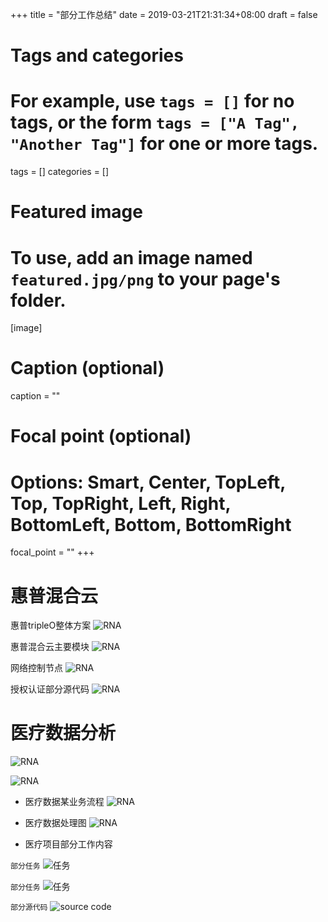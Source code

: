 +++
title = "部分工作总结"
date = 2019-03-21T21:31:34+08:00
draft = false

# Tags and categories
# For example, use `tags = []` for no tags, or the form `tags = ["A Tag", "Another Tag"]` for one or more tags.
tags = []
categories = []

# Featured image
# To use, add an image named `featured.jpg/png` to your page's folder. 
[image]
  # Caption (optional)
  caption = ""

  # Focal point (optional)
  # Options: Smart, Center, TopLeft, Top, TopRight, Left, Right, BottomLeft, Bottom, BottomRight
  focal_point = ""
+++

# 惠普混合云

惠普tripleO整体方案
![RNA](./hp2.png)

惠普混合云主要模块
![RNA](./hp-1.png)

网络控制节点
![RNA](./hp3.png)

授权认证部分源代码
![RNA](./ks-1.png)



# 医疗数据分析

![RNA](./ano-bd.png)

![RNA](./ano-portal.png)

- 医疗数据某业务流程
![RNA](./RNA数据处理业务流程图.png)

- 医疗数据处理图
![RNA](./ano-bd.png)

- 医疗项目部分工作内容

`部分任务`
![任务](med-t2.png)

`部分任务`
![任务](./med-t1.png)

`部分源代码`
![source code](./met-source.png)



